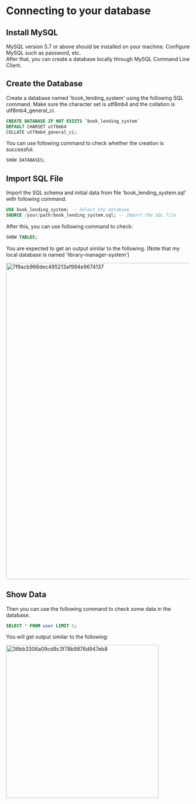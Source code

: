 # Connecting to your database

## Install MySQL
MySQL version 5.7 or above should be installed on your machine. Configure MySQL such as password, etc.   
After that, you can create a database locally through MySQL Command Line Client.

## Create the Database
Create a database named 'book_lending_system' using the following SQL command. Make sure the character set is utf8mb4 and the collation is utf8mb4_general_ci.
``` sql
CREATE DATABASE IF NOT EXISTS `book_lending_system` 
DEFAULT CHARSET utf8mb4 
COLLATE utf8mb4_general_ci;
```
You can use following command to check whether the creation is successful.
``` sql
SHOW DATABASES;
```

## Import SQL File
Import the SQL schema and initial data from file 'book_lending_system.sql' with following command.
``` sql
USE book_lending_system; -- Select the database
SOURCE /your/path/book_lending_system.sql; -- Import the SQL file
```
After this, you can use following command to check:
``` sql
SHOW TABLES;
```
You are expected to get an output similar to the following. (Note that my local database is named 'library-manager-system')   

<img width="862" alt="7f9acb966dec495213af994e9674137" src="https://github.com/user-attachments/assets/e6d7fcff-6fea-4c72-8c5a-6c3707acbc93" />

## Show Data
Then you can use the following command to check some data in the database.
``` sql
SELECT * FROM user LIMIT 5;
```
You will get output similar to the following:

<img width="417" alt="36bb3306a09cd9c3f78b9876d947eb8" src="https://github.com/user-attachments/assets/0a1e783f-404c-4255-a426-47120efdaa18" />
